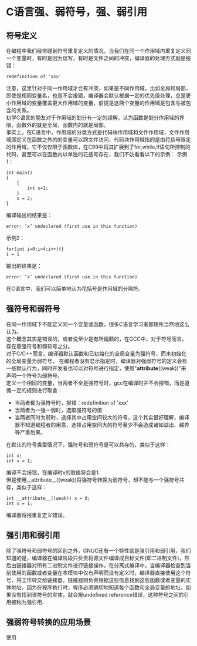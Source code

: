 # C语言强、弱符号，强、弱引用
## 符号定义
在编程中我们经常碰到符号重复定义的情况，当我们在同一个作用域内重复定义同一个变量时，有时是因为误写，有时是文件之间的冲突，编译器的处理方式就是报错：

    redefinition of 'xxx'
注意，这里针对于同一作用域才会有冲突，如果是不同作用域，比如全局和局部，即使是相同变量名，也是不会报错，编译器会默认根据一定的优先级处理，总是更小作用域的变量覆盖更大作用域的变量，前提是这两个变量的作用域是包含与被包含的关系。  
初学C语言的朋友对于作用域的划分有一定的误解，认为函数是划分作用域的界限，函数外的就是全局，函数内的就是局部。  
事实上，在C语言中，作用域的分类方式是代码块作用域和文件作用域，文件作用域即定义在函数之外的的变量可以跨文件访问，代码块作用域指的是由花括号限定的作用域，它不仅仅限于函数体，在C99中将其扩展到了for,while,if语句所控制的代码，甚至可以在函数内以单独的花括号存在，我们不妨看看以下的示例：
示例1：

    int main()
    {
        {
            int x=1;
        }
        x = 2;
    }
编译输出的结果是：

    error: ‘x’ undeclared (first use in this function)
示例2：

    for(int i=0;i<4;i++){}
    i = 1
输出的结果是：

    error: ‘x’ undeclared (first use in this function)
在C语言中，我们可以简单地认为花括号是作用域的分隔符。  

## 强符号和弱符号
在同一作用域下不能定义同一个变量或函数，很多C语言学习者都理所当然地这么认为。  
这个概念其实是错误的，或者说至少是有所偏颇的，在GCC中，对于符号而言，存在着强符号和弱符号之分。  
对于C/C++而言，编译器默认函数和已初始化的全局变量为强符号，而未初始化的全局变量为弱符号，  在编程者没有显示指定时，编译器对强弱符号的定义会有一些默认行为，同时开发者也可以对符号进行指定，使用"__attribute__((weak))"来声明一个符号为弱符号。  
定义一个相同的变量，当两者不全是强符号时，gcc在编译时并不会报错，而是遵循一定的规则进行取舍：
* 当两者都为强符号时，报错：redefinition of 'xxx'
* 当两者为一强一弱时，选取强符号的值
* 当两者同时为弱时，选择其中占用空间较大的符号，这个其实很好理解，编译器不知道编程者的用意，选择占用空间大的符号至少不会造成诸如溢出、越界等严重后果。

在默认的符号类型情况下，强符号和弱符号是可以共存的，类似于这样：  

    int x;
    int x = 1;
编译不会报错，在编译时x的取值将会是1.  
但是使用__attribute__((weak))将强符号转换为弱符号，却不能与一个强符号共存，类似于这样：

    int __attribute__((weak)) x = 0;
    int x = 1;
编译器将报重复定义错误。   


## 强引用和弱引用
除了强符号和弱符号的区别之外，GNUC还有一个特性就是强引用和弱引用，我们知道的是，编译器在编译阶段只负责将源文件编译成目标文件(即二进制文件)，然后由链接器对所有二进制文件进行链接操作，在分离式编译中，当编译器检查到当前使用的函数或者变量在本模块中仅有声明而没有定义时，编译器直接使用这个符号，将工作转交给链接器，链接器则负责根据这些信息找到这些函数或者变量的实体地址，因为在程序执行时，程序必须确切地知道每个函数和全局变量的地址。如果没有找到该符号的实体，就会报undefined reference错误，这种符号之间的引用被称为强引用.

## 强弱符号转换的应用场景
使用




    







